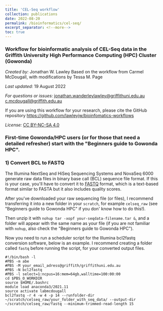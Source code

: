 ```yaml
---
title: 'CEL-Seq workflow'
collection: publications
date: 2022-08-20
permalink: /bioinformatics/cel-seq/
excerpt_separator: <!--more-->
toc: true
---
```


### Workflow for bioinformatic analysis of CEL-Seq data in the Griffith University High Performance Computing (HPC) Cluster (Gowonda)
<!--more-->
*Created by:* Jonathan W. Lawley
Based on the workflow from Carmel McDougall, with modifications by Tessa M. Page

*Last updated:* 19 August 2022

*For questions or issues:*
jonathan.wanderleylawley@griffithuni.edu.au
c.mcdougall@griffith.edu.au

If you are using this workflow for your research, please cite the GitHub repository https://github.com/lawleyjw/bioinfomatics-workflows

*License:* [CC BY-NC-SA 4.0](https://creativecommons.org/licenses/by-nc-sa/4.0/)

### First-time Gowonda/HPC users (or for those that need a detailed refresher) start with the "Beginners guide to Gowonda HPC".

### 1) Convert BCL to FASTQ

The Illumina NextSeq and HiSeq Sequencing Systems and NovaSeq 6000 generate raw data files in binary base call (BCL) sequence file format. If this is your case, you'll have to convert it to [FASTQ](https://en.wikipedia.org/wiki/FASTQ_format) format, which is a text-based format similar to FASTA but it also includes quality scores.

After you've downloaded your raw sequencing file (or files), I recommend transferring it into a new folder in your `scratch`, for example `celseq_raw` (see "Beginners guide to Gowonda HPC" if you don' know how to do this!).

Then unzip it with `nohup tar -xopf your-seqdata-filename.tar &`, and a folder will appear with the same name as your file (if you are not familiar with `nohup`, also check the "Beginners guide to Gowonda HPC").

Now you need to run a scheduler script for the Illumina bcl2fastq conversion software, below is an example. I recommend creating a folder called `fastq` before running the script, for your converted output files.
```
#!/bin/bash -l
#PBS -m abe
#PBS -M your_email_adress@griffith/griffithuni.edu.au
#PBS -N bcl2fastq
#PBS -l select=1:ncpus=16:mem=64gb,walltime=100:00:00
cd $PBS_O_WORKDIR
source $HOME/.bashrc
module load anaconda3/2021.11
source activate labmcdougall
bcl2fastq -r 4 -w 4 -p 14 --runfolder-dir ~/scratch/celseq_raw/your_folder_with_seq_data/ --output-dir ~/scratch/celseq_raw/fastq --minimum-trimmed-read-length 15 
```







